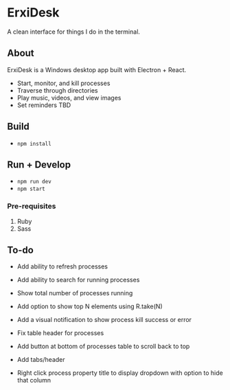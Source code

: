 # ErxiDesk

A clean interface for things I do in the terminal.

## About

ErxiDesk is a Windows desktop app built with Electron + React.

- Start, monitor, and kill processes
- Traverse through directories
- Play music, videos, and view images
- Set reminders TBD

## Build
- ```npm install```

## Run + Develop
- ```npm run dev```
- ```npm start```

### Pre-requisites
1. Ruby
2. Sass

## To-do
- Add ability to refresh processes
- Add ability to search for running processes
- Show total number of processes running
- Add option to show top N elements using R.take(N)

- Add a visual notification to show process kill success or error

- Fix table header for processes

- Add button at bottom of processes table to scroll back to top

- Add tabs/header

- Right click process property title to display dropdown with option to hide that column

